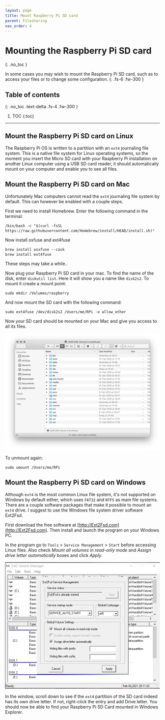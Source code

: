 ```yaml
---
layout: page
title: Mount Raspberry Pi SD card
parent: Filesharing
nav_order: 4
---
```


# Mounting the Raspberry Pi SD card
{: .no_toc }

In some cases you may wish to mount the Raspberry Pi SD card, such as to access your files or to change some configuration.
{: .fs-6 .fw-300 }

## Table of contents
{: .no_toc .text-delta .fs-4 .fw-300 }

1. TOC
{:toc}
---

## Mount the Raspberry Pi SD card on Linux
The Raspberry Pi OS is written to a partition with an `ext4` journaling file system. This is a native file system for Linux operating systems, so the moment you insert the Micro SD card with your Raspberry Pi installation on another Linux computer using a USB SD card reader, it should automatically mount on your computer and enable you to see all files.

## Mount the Raspberry Pi SD card on Mac
Unfortunately Mac computers cannot read the `ext4` journaling file system by default. This can however be enabled with a couple steps.

First we need to install Homebrew. Enter the following command in the terminal:

```
/bin/bash -c "$(curl -fsSL https://raw.githubusercontent.com/Homebrew/install/HEAD/install.sh)"
```

Now install oxfuse and ext4fuse

```
brew install osxfuse --cask
brew install ext4fuse
```

These steps may take a while..

Now plug your Raspberry Pi SD card in your mac. To find the name of the disk, enter `diskutil list`. Here it will show you a name like `disk2s2`. To mount it create a mount point:

```
sudo mkdir /Volumes/raspberry
```

And now mount the SD card with the following command:

```
sudo ext4fuse /dev/disk2s2 /Users/me/RPi -o allow_other
```

Now your SD card should be mounted on your Mac and give you access to all its files.

[![mounted SD card](/assets/images/mounted-sd-card.jpg?style=centerimgmed)](/assets/images/mounted-sd-card.jpg)

To unmount again:

```
sudo umount /Users/me/RPi
```

## Mount the Raspberry Pi SD card on Windows
Although `ext4` is the most common Linux file system, it's not supported on Windows by default either, which uses `FAT32` and `NTFS` as main file systems. There are a couple software packages that make it possible to mount an `ext4` drive. I suggest to use the Windows file system driver software Ext2Fsd.

First download the free software at [http://Ext2Fsd.com](http://Ext2Fsd.com). Then install and launch the program on your Windows PC.

In the program go to `Tools` > `Service Management` > `Start` before accessing Linux files. Also check *Mount all volumes in read-only mode* and *Assign drive letter automatically* boxes and click *Apply*.

[![windows mounted SD card](/assets/images/windows-mounted-sd-card.jpg?style=centerimgmed)](/assets/images/windows-mounted-sd-card.jpg)

In the window, scroll down to see if the `ext4` partition of the SD card indeed has its own drive letter. If not, right-click the entry and add Drive letter. You should now be able to find your Raspberry Pi SD Card mounted in Windows Explorer.
